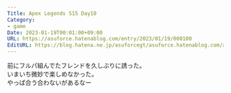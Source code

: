 ```yaml
---
Title: Apex Legends S15 Day10
Category:
- game
Date: 2023-01-19T00:01:00+09:00
URL: https://asuforce.hatenablog.com/entry/2023/01/19/000100
EditURL: https://blog.hatena.ne.jp/asuforcegt/asuforce.hatenablog.com/atom/entry/4207112889955609620
---
```


前にフルパ組んでたフレンドを久しぶりに誘った。  
いまいち微妙で楽しめなかった。  
やっぱ合う合わないがあるなー

